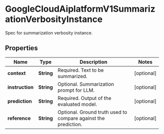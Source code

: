 

# GoogleCloudAiplatformV1SummarizationVerbosityInstance

Spec for summarization verbosity instance.

## Properties

| Name | Type | Description | Notes |
|------------ | ------------- | ------------- | -------------|
|**context** | **String** | Required. Text to be summarized. |  [optional] |
|**instruction** | **String** | Optional. Summarization prompt for LLM. |  [optional] |
|**prediction** | **String** | Required. Output of the evaluated model. |  [optional] |
|**reference** | **String** | Optional. Ground truth used to compare against the prediction. |  [optional] |



